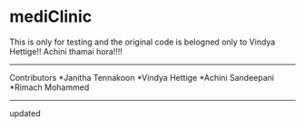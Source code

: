 mediClinic
==========
This is only for testing and the original code is belogned only to Vindya Hettige!! Achini thamai hora!!!!

***************************************************************************************************************************
Contributors
*Janitha Tennakoon
*Vindya Hettige
*Achini Sandeepani
*Rimach Mohammed

***************************************************************************************************************************
updated
